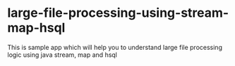 # large-file-processing-using-stream-map-hsql
This is sample app which will help you to understand large file processing logic using java stream, map and hsql  
